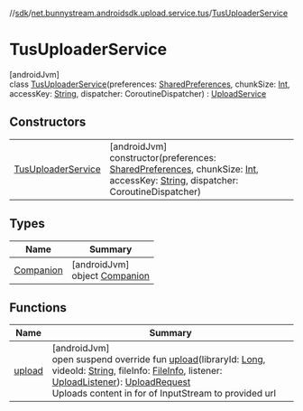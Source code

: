//[sdk](../../../index.md)/[net.bunnystream.androidsdk.upload.service.tus](../index.md)/[TusUploaderService](index.md)

# TusUploaderService

[androidJvm]\
class [TusUploaderService](index.md)(preferences: [SharedPreferences](https://developer.android.com/reference/kotlin/android/content/SharedPreferences.html), chunkSize: [Int](https://kotlinlang.org/api/latest/jvm/stdlib/kotlin/-int/index.html), accessKey: [String](https://kotlinlang.org/api/latest/jvm/stdlib/kotlin/-string/index.html), dispatcher: CoroutineDispatcher) : [UploadService](../../net.bunnystream.androidsdk.upload.service/-upload-service/index.md)

## Constructors

| | |
|---|---|
| [TusUploaderService](-tus-uploader-service.md) | [androidJvm]<br>constructor(preferences: [SharedPreferences](https://developer.android.com/reference/kotlin/android/content/SharedPreferences.html), chunkSize: [Int](https://kotlinlang.org/api/latest/jvm/stdlib/kotlin/-int/index.html), accessKey: [String](https://kotlinlang.org/api/latest/jvm/stdlib/kotlin/-string/index.html), dispatcher: CoroutineDispatcher) |

## Types

| Name | Summary |
|---|---|
| [Companion](-companion/index.md) | [androidJvm]<br>object [Companion](-companion/index.md) |

## Functions

| Name | Summary |
|---|---|
| [upload](upload.md) | [androidJvm]<br>open suspend override fun [upload](upload.md)(libraryId: [Long](https://kotlinlang.org/api/latest/jvm/stdlib/kotlin/-long/index.html), videoId: [String](https://kotlinlang.org/api/latest/jvm/stdlib/kotlin/-string/index.html), fileInfo: [FileInfo](../../net.bunnystream.androidsdk.upload.model/-file-info/index.md), listener: [UploadListener](../../net.bunnystream.androidsdk.upload.service/-upload-listener/index.md)): [UploadRequest](../../net.bunnystream.androidsdk.upload.service/-upload-request/index.md)<br>Uploads content in for of InputStream to provided url |
